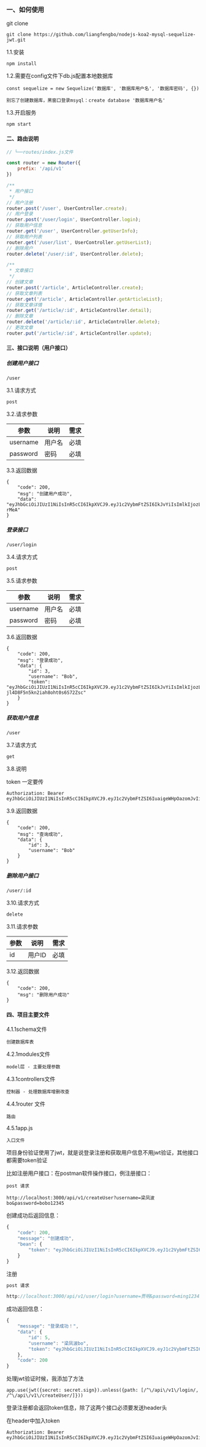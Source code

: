 ### 一、如何使用


git clone

```
git clone https://github.com/liangfengbo/nodejs-koa2-mysql-sequelize-jwt.git
```

1.1.安装

```
npm install
```

1.2.需要在config文件下db.js配置本地数据库
```
const sequelize = new Sequelize('数据库', '数据库用户名', '数据库密码', {})

别忘了创建数据库，黑窗口登录msyql：create database '数据库用户名'
```


1.3.开启服务

```
npm start
```

#### 二、路由说明

```js
// └──routes/index.js文件

const router = new Router({
    prefix: '/api/v1'
})

/**
 * 用户接口
 */
// 用户注册
router.post('/user', UserController.create);
// 用户登录
router.post('/user/login', UserController.login);
// 获取用户信息
router.get('/user', UserController.getUserInfo);
// 获取用户列表
router.get('/user/list', UserController.getUserList);
// 删除用户
router.delete('/user/:id', UserController.delete);

/**
 * 文章接口
 */
// 创建文章
router.post('/article', ArticleController.create);
// 获取文章列表
router.get('/article', ArticleController.getArticleList);
// 获取文章详情
router.get('/article/:id', ArticleController.detail);
// 删除文章
router.delete('/article/:id', ArticleController.delete);
// 更改文章
router.put('/article/:id', ArticleController.update);

```

#### 三、接口说明（用户接口）

##### 创建用户接口

```
/user
```
3.1.请求方式

```
post
```
3.2.请求参数


参数 | 说明 | 需求
---|--- |---
username | 用户名 | 必填
password | 密码 | 必填

3.3.返回数据

```
{
    "code": 200,
    "msg": "创建用户成功",
    "data": "eyJhbGciOiJIUzI1NiIsInR5cCI6IkpXVCJ9.eyJ1c2VybmFtZSI6IkJvYiIsImlkIjozLCJpYXQiOjE1Mjg3NzUzOTMsImV4cCI6MTUyODc3ODk5M30.cnWcgJQF1z7adgKp49AgP4UvpqIXUNjGfjWLMq-rMeA"
}
```

##### 登录接口

```
/user/login
```
3.4.请求方式

```
post
```
3.5.请求参数


参数 | 说明 | 需求
---|--- |---
username | 用户名 | 必填
password | 密码 | 必填

3.6.返回数据

```
{
    "code": 200,
    "msg": "登录成功",
    "data": {
        "id": 3,
        "username": "Bob",
        "token": "eyJhbGciOiJIUzI1NiIsInR5cCI6IkpXVCJ9.eyJ1c2VybmFtZSI6IkJvYiIsImlkIjozLCJpYXQiOjE1Mjg3NzU0NTIsImV4cCI6MTUyODc3OTA1Mn0.v_B_EXvzYTk7Wz-jl4D8F5n5kn2iah8oht0s6S72Zsc"
    }
}
```

##### 获取用户信息

```
/user
```
3.7.请求方式

```
get
```
3.8.说明

token 一定要传

```
Authorization: Bearer eyJhbGciOiJIUzI1NiIsInR5cCI6IkpXVCJ9.eyJ1c2VybmFtZSI6IuaigeWHpOazomJvIiwiaWQiOjUsImlhdCI6MTUyNzczNjc2NSwiZXhwIjoxNTI3NzQwMzY1fQ.y5w4lEFRf8bpR4fFPNDms1m9WSX9mfQ3fo5dejG7y3A
```





3.9.返回数据

```
{
    "code": 200,
    "msg": "查询成功",
    "data": {
        "id": 3,
        "username": "Bob"
    }
}
```

##### 删除用户接口

```
/user/:id
```
3.10.请求方式

```
delete
```
3.11.请求参数


参数 | 说明 | 需求
---|--- |---
id | 用户ID | 必填

3.12.返回数据

```
{
    "code": 200,
    "msg": "删除用户成功"
}
```



#### 四、项目主要文件

4.1.1schema文件
```
创建数据库表
```

4.2.1modules文件

```
model层 - 主要处理参数
```

4.3.1controllers文件

```
控制器 - 处理数据库增删改查
```

4.4.1router 文件

```
路由
```

4.5.1app.js

```
入口文件
```

项目身份验证使用了jwt，就是说登录注册和获取用户信息不用jwt验证，其他接口都需要token验证

比如注册用户接口：在postman软件操作接口，例注册接口：

```
post 请求

http://localhost:3000/api/v1/createUser?username=梁凤波bo&password=bobo12345
```

创建成功后返回信息：

```js
{
    "code": 200,
    "message": "创建成功",
    "bean": {
        "token": "eyJhbGciOiJIUzI1NiIsInR5cCI6IkpXVCJ9.eyJ1c2VybmFtZSI6IuaigeWHpOazomJvIiwiaWQiOjUsImlhdCI6MTUyNzczNjUzMSwiZXhwIjoxNTI3NzQwMTMxfQ.GAQg-hZm3rDYq70-16sgfNHvD64gmrWSFzQCZQs7bl4"
    }
}
```

注册

```js
post 请求

http://localhost:3000/api/v1/user/login?username=贾明&password=ming12345
```
成功返回信息：

```js
{
    "message": "登录成功！",
    "data": {
        "id": 5,
        "username": "梁凤波bo",
        "token": "eyJhbGciOiJIUzI1NiIsInR5cCI6IkpXVCJ9.eyJ1c2VybmFtZSI6IuaigeWHpOazomJvIiwiaWQiOjUsImlhdCI6MTUyNzczNjc2NSwiZXhwIjoxNTI3NzQwMzY1fQ.y5w4lEFRf8bpR4fFPNDms1m9WSX9mfQ3fo5dejG7y3A"
    },
    "code": 200
}
```


处理jwt验证时候，我添加了方法

```
app.use(jwt({secret: secret.sign}).unless({path: [/^\/api\/v1\/login/, /^\/api\/v1\/createUser/]}))

```

登录注册都会返回token信息，除了这两个接口必须要发送header头

在header中加入token

```
Authorization: Bearer eyJhbGciOiJIUzI1NiIsInR5cCI6IkpXVCJ9.eyJ1c2VybmFtZSI6IuaigeWHpOazomJvIiwiaWQiOjUsImlhdCI6MTUyNzczNjc2NSwiZXhwIjoxNTI3NzQwMzY1fQ.y5w4lEFRf8bpR4fFPNDms1m9WSX9mfQ3fo5dejG7y3A
```

